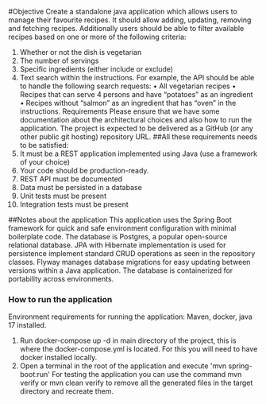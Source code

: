 #Objective
Create a standalone java application which allows users to manage their favourite recipes. It should
allow adding, updating, removing and fetching recipes. Additionally users should be able to filter
available recipes based on one or more of the following criteria:
1. Whether or not the dish is vegetarian
2. The number of servings
3. Specific ingredients (either include or exclude)
4. Text search within the instructions.
   For example, the API should be able to handle the following search requests:
   • All vegetarian recipes
   • Recipes that can serve 4 persons and have “potatoes” as an ingredient
   • Recipes without “salmon” as an ingredient that has “oven” in the instructions.
   Requirements
   Please ensure that we have some documentation about the architectural choices and also how to
   run the application. The project is expected to be delivered as a GitHub (or any other public git
   hosting) repository URL.
##All these requirements needs to be satisfied:
1. It must be a REST application implemented using Java (use a framework of your choice)
2. Your code should be production-ready.
3. REST API must be documented
4. Data must be persisted in a database
5. Unit tests must be present
6. Integration tests must be present

##Notes about the application
This application uses the Spring Boot framework for quick and safe environment configuration with minimal boilerplate code. 
The database is Postgres, a popular open-source relational database. 
JPA with Hibernate implementation is used for persistence implement standard CRUD operations as seen in the repository classes. 
Flyway manages database migrations for easy updating between versions within a Java application. 
The database is containerized for portability across environments.

### How to run the application
Environment requirements for running the application: Maven, docker, java 17 installed. 
1. Run docker-compose up -d in main directory of the project, this is where the docker-compose.yml is located. For this you will need to have docker installed locally.
2. Open a terminal in the root of the application and execute 'mvn spring-boot:run'
For testing the application you can use the command mvn verify or mvn clean verify to remove all the generated files in the target directory and recreate them.